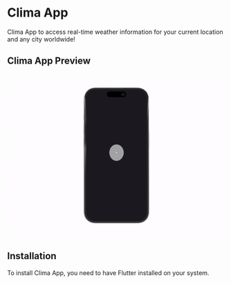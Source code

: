 # Clima App


Clima App to access real-time weather information for your current location and any city worldwide!



## Clima App Preview

![Clima App](weather.gif)





## Installation

To install Clima App, you need to have Flutter installed on your system.


